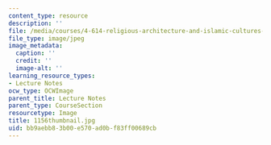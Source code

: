 ```yaml
---
content_type: resource
description: ''
file: /media/courses/4-614-religious-architecture-and-islamic-cultures-fall-2002/bb9aebb83b00e570ad0bf83ff00689cb_1156thumbnail.jpg
file_type: image/jpeg
image_metadata:
  caption: ''
  credit: ''
  image-alt: ''
learning_resource_types:
- Lecture Notes
ocw_type: OCWImage
parent_title: Lecture Notes
parent_type: CourseSection
resourcetype: Image
title: 1156thumbnail.jpg
uid: bb9aebb8-3b00-e570-ad0b-f83ff00689cb
---
```

